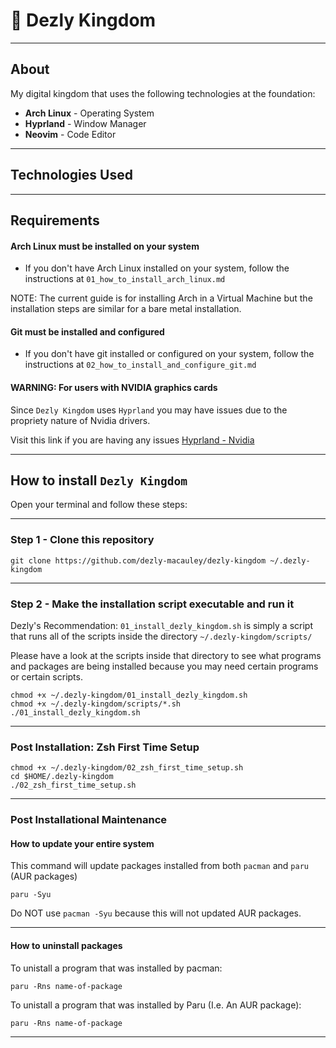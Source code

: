 # 🏰 Dezly Kingdom
_______________________________________________________________________________
## About

My digital kingdom that uses the following technologies at the foundation:

- **Arch Linux** - Operating System
- **Hyprland** - Window Manager
- **Neovim** - Code Editor

_______________________________________________________________________________
## Technologies Used

_______________________________________________________________________________
## Requirements

#### Arch Linux must be installed on your system
- If you don't have Arch Linux installed on your system, 
follow the instructions at `01_how_to_install_arch_linux.md`

NOTE: The current guide is for installing Arch in a Virtual Machine but
the installation steps are similar for a bare metal installation.

#### Git must be installed and configured
- If you don't have git installed or configured on your system, 
follow the instructions at `02_how_to_install_and_configure_git.md`

#### WARNING: For users with NVIDIA graphics cards

Since `Dezly Kingdom` uses `Hyprland` you may have issues due 
to the propriety nature of Nvidia drivers.

Visit this link if you are having any issues
[Hyprland - Nvidia](https://wiki.hyprland.org/NVIDIA/)
_______________________________________________________________________________

## How to install `Dezly Kingdom`

Open your terminal and follow these steps:
_______________________________________________________________________________
### Step 1 - Clone this repository

```
git clone https://github.com/dezly-macauley/dezly-kingdom ~/.dezly-kingdom
```
_______________________________________________________________________________
### Step 2 - Make the installation script executable and run it

Dezly's Recommendation: `01_install_dezly_kingdom.sh` is simply a script 
that runs all of the scripts inside the directory `~/.dezly-kingdom/scripts/`

Please have a look at the scripts inside that directory to see what programs
and packages are being installed because you may need certain programs or
certain scripts.

```
chmod +x ~/.dezly-kingdom/01_install_dezly_kingdom.sh
chmod +x ~/.dezly-kingdom/scripts/*.sh
./01_install_dezly_kingdom.sh
```

_______________________________________________________________________________
### Post Installation: Zsh First Time Setup

```
chmod +x ~/.dezly-kingdom/02_zsh_first_time_setup.sh
cd $HOME/.dezly-kingdom
./02_zsh_first_time_setup.sh
```

_______________________________________________________________________________
### Post Installational Maintenance

#### How to update your entire system

This command will update packages installed from both `pacman`
and `paru` (AUR packages)
```
paru -Syu
```

Do NOT use `pacman -Syu` because this will not updated AUR packages.

_______________________________________________________________________________
#### How to uninstall packages

To unistall a program that was installed by pacman:
```
paru -Rns name-of-package
```

To unistall a program that was installed by Paru (I.e. An AUR package):
```
paru -Rns name-of-package
```
_______________________________________________________________________________
